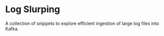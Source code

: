 Log Slurping
============

A collection of snippets to explore efficient ingestion of large log files into
Kafka.
